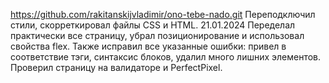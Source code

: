 https://github.com/rakitanskijvladimir/ono-tebe-nado.git
Переподключил стили, скорреткировал файлы CSS и HTML.
21.01.2024
Переделал практически все страницу, убрал позиционирование и использовал свойства flex.
Также исправил все указанные ошибки:
привел в соответствие тэги, синтаксис блоков, удалил много лишних элементов.
Проверил страницу на валидаторе и PerfectPixel. 
